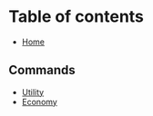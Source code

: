 # Table of contents

* [Home](README.md)

## Commands

* [Utility](commands/utility.md)
* [Economy](commands/economy.md)

